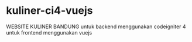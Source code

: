 # kuliner-ci4-vuejs
WEBSITE KULINER BANDUNG
untuk backend menggunakan codeigniter 4 
untuk frontend menggunakan vuejs

